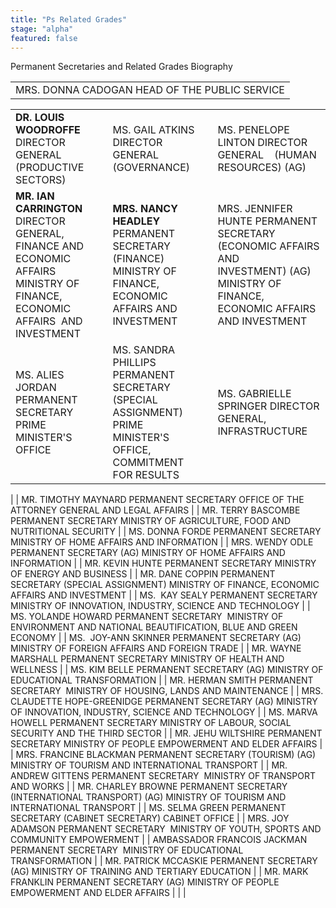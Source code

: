 ```yaml
---
title: "Ps Related Grades"
stage: "alpha"
featured: false
---
```


Permanent Secretaries and Related Grades Biography

|  |
| --- |
| MRS. DONNA CADOGAN HEAD OF THE PUBLIC SERVICE |

  

|  |  |  |  |  |
| --- | --- | --- | --- | --- |
| **DR. LOUIS WOODROFFE** DIRECTOR GENERAL  (PRODUCTIVE SECTORS) |  | MS. GAIL ATKINS DIRECTOR GENERAL  (GOVERNANCE) |  | MS. PENELOPE LINTON DIRECTOR GENERAL    (HUMAN RESOURCES) (AG) |
| **MR. IAN CARRINGTON** DIRECTOR GENERAL, FINANCE AND ECONOMIC AFFAIRS  MINISTRY OF FINANCE, ECONOMIC AFFAIRS  AND INVESTMENT |  | **MRS. NANCY HEADLEY** PERMANENT SECRETARY (FINANCE)  MINISTRY OF FINANCE, ECONOMIC AFFAIRS AND INVESTMENT |  | MRS. JENNIFER HUNTE PERMANENT SECRETARY (ECONOMIC AFFAIRS AND INVESTMENT) (AG) MINISTRY OF FINANCE, ECONOMIC AFFAIRS AND INVESTMENT |
| MS. ALIES JORDAN PERMANENT SECRETARY PRIME MINISTER'S OFFICE |  | MS. SANDRA PHILLIPS PERMANENT SECRETARY (SPECIAL ASSIGNMENT)  PRIME MINISTER'S OFFICE, COMMITMENT FOR RESULTS |  | MS. GABRIELLE SPRINGER DIRECTOR GENERAL, INFRASTRUCTURE |
|
| MR. TIMOTHY MAYNARD PERMANENT SECRETARY OFFICE OF THE ATTORNEY GENERAL AND LEGAL AFFAIRS |  | MR. TERRY BASCOMBE PERMANENT SECRETARY MINISTRY OF AGRICULTURE, FOOD AND NUTRITIONAL SECURITY |  | MS. DONNA FORDE PERMANENT SECRETARY MINISTRY OF HOME AFFAIRS AND INFORMATION |
| MRS. WENDY ODLE PERMANENT SECRETARY (AG) MINISTRY OF HOME AFFAIRS AND INFORMATION |  | MR. KEVIN HUNTE PERMANENT SECRETARY MINISTRY OF ENERGY AND BUSINESS |  | MR. DANE COPPIN PERMANENT SECRETARY (SPECIAL ASSIGNMENT) MINISTRY OF FINANCE, ECONOMIC AFFAIRS AND INVESTMENT |
| MS.  KAY SEALY PERMANENT SECRETARY MINISTRY OF INNOVATION, INDUSTRY, SCIENCE AND TECHNOLOGY |  | MS. YOLANDE HOWARD PERMANENT SECRETARY  MINISTRY OF ENVIRONMENT AND NATIONAL BEAUTIFICATION, BLUE AND GREEN ECONOMY |  | MS.  JOY-ANN SKINNER PERMANENT SECRETARY (AG) MINISTRY OF FOREIGN AFFAIRS AND FOREIGN TRADE |
| MR. WAYNE MARSHALL PERMANENT SECRETARY MINISTRY OF HEALTH AND WELLNESS |  | MS. KIM BELLE PERMANENT SECRETARY (AG) MINISTRY OF EDUCATIONAL TRANSFORMATION |  | MR. HERMAN SMITH PERMANENT SECRETARY  MINISTRY OF HOUSING, LANDS AND MAINTENANCE |
| MRS. CLAUDETTE HOPE-GREENIDGE PERMANENT SECRETARY (AG) MINISTRY OF INNOVATION, INDUSTRY, SCIENCE AND TECHNOLOGY |  | MS. MARVA HOWELL PERMANENT SECRETARY MINISTRY OF LABOUR, SOCIAL SECURITY AND THE THIRD SECTOR |  | MR. JEHU WILTSHIRE PERMANENT SECRETARY MINISTRY OF PEOPLE EMPOWERMENT AND ELDER AFFAIRS |
| MRS. FRANCINE BLACKMAN PERMANENT SECRETARY (TOURISM) (AG) MINISTRY OF TOURISM AND INTERNATIONAL TRANSPORT |  | MR. ANDREW GITTENS PERMANENT SECRETARY  MINISTRY OF TRANSPORT AND WORKS |  | MR. CHARLEY BROWNE PERMANENT SECRETARY (INTERNATIONAL TRANSPORT) (AG) MINISTRY OF TOURISM AND INTERNATIONAL TRANSPORT |
| MS. SELMA GREEN PERMANENT SECRETARY (CABINET SECRETARY) CABINET OFFICE |  | MRS. JOY ADAMSON PERMANENT SECRETARY  MINISTRY OF YOUTH, SPORTS AND COMMUNITY EMPOWERMENT |  | AMBASSADOR FRANCOIS JACKMAN PERMANENT SECRETARY  MINISTRY OF EDUCATIONAL TRANSFORMATION |
| MR. PATRICK MCCASKIE PERMANENT SECRETARY (AG) MINISTRY OF TRAINING AND TERTIARY EDUCATION |  | MR. MARK FRANKLIN PERMANENT SECRETARY (AG) MINISTRY OF PEOPLE EMPOWERMENT AND ELDER AFFAIRS |  |  |